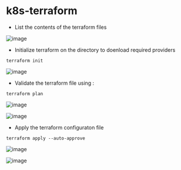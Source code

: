 # k8s-terraform



* List the contents of the terraform files 

![image](https://user-images.githubusercontent.com/71001536/201485457-2d2c7966-dd32-495b-bbde-20ca274cee86.png)


* Initialize terraform on the directory to doenload required providers

`terraform init`

![image](https://user-images.githubusercontent.com/71001536/201486591-0425184d-39a6-448a-8ab0-2135a73729c3.png)


* Validate the terraform file using :

` terraform plan `

![image](https://user-images.githubusercontent.com/71001536/201486561-a89b6837-4eaf-4d7f-a09b-00525da790ef.png)


![image](https://user-images.githubusercontent.com/71001536/201486498-bfc1c69a-2471-40bd-972e-5a97b6c00f92.png)

* Apply the terraform configuraton file 

`terraform apply --auto-approve`

![image](https://user-images.githubusercontent.com/71001536/201489323-a0aa9335-df43-4cb9-bc0c-e63f3a41b502.png)


![image](https://user-images.githubusercontent.com/71001536/201489766-5903a5b3-4d0f-4d86-afdc-774d032507ce.png)
